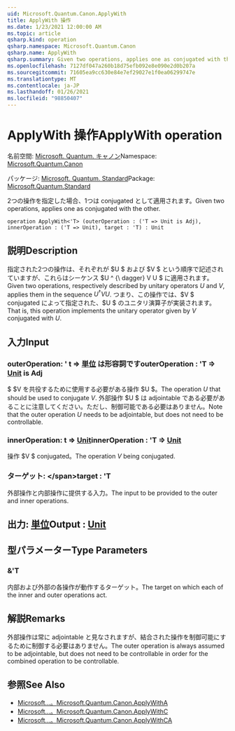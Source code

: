```yaml
---
uid: Microsoft.Quantum.Canon.ApplyWith
title: ApplyWith 操作
ms.date: 1/23/2021 12:00:00 AM
ms.topic: article
qsharp.kind: operation
qsharp.namespace: Microsoft.Quantum.Canon
qsharp.name: ApplyWith
qsharp.summary: Given two operations, applies one as conjugated with the other.
ms.openlocfilehash: 7127df047a260b18d75efb092e8e090e2d0b207a
ms.sourcegitcommit: 71605ea9cc630e84e7ef29027e1f0ea06299747e
ms.translationtype: MT
ms.contentlocale: ja-JP
ms.lasthandoff: 01/26/2021
ms.locfileid: "98850407"
---
```

# <a name="applywith-operation"></a><span data-ttu-id="4822c-102">ApplyWith 操作</span><span class="sxs-lookup"><span data-stu-id="4822c-102">ApplyWith operation</span></span>

<span data-ttu-id="4822c-103">名前空間: [Microsoft. Quantum. キャノン](xref:Microsoft.Quantum.Canon)</span><span class="sxs-lookup"><span data-stu-id="4822c-103">Namespace: [Microsoft.Quantum.Canon](xref:Microsoft.Quantum.Canon)</span></span>

<span data-ttu-id="4822c-104">パッケージ: [Microsoft. Quantum. Standard](https://nuget.org/packages/Microsoft.Quantum.Standard)</span><span class="sxs-lookup"><span data-stu-id="4822c-104">Package: [Microsoft.Quantum.Standard](https://nuget.org/packages/Microsoft.Quantum.Standard)</span></span>


<span data-ttu-id="4822c-105">2つの操作を指定した場合、1つは conjugated として適用されます。</span><span class="sxs-lookup"><span data-stu-id="4822c-105">Given two operations, applies one as conjugated with the other.</span></span>

```qsharp
operation ApplyWith<'T> (outerOperation : ('T => Unit is Adj), innerOperation : ('T => Unit), target : 'T) : Unit
```


## <a name="description"></a><span data-ttu-id="4822c-106">説明</span><span class="sxs-lookup"><span data-stu-id="4822c-106">Description</span></span>

<span data-ttu-id="4822c-107">指定された2つの操作は、それぞれが $U $ および $V $ という順序で記述されていますが、これらはシーケンス $U ^ {\ dagger} V U $ に適用されます。</span><span class="sxs-lookup"><span data-stu-id="4822c-107">Given two operations, respectively described by unitary operators $U$ and $V$, applies them in the sequence $U^{\dagger} V U$.</span></span> <span data-ttu-id="4822c-108">つまり、この操作では、$V $ conjugated によって指定された、$U $ のユニタリ演算子が実装されます。</span><span class="sxs-lookup"><span data-stu-id="4822c-108">That is, this operation implements the unitary operator given by $V$ conjugated with $U$.</span></span>

## <a name="input"></a><span data-ttu-id="4822c-109">入力</span><span class="sxs-lookup"><span data-stu-id="4822c-109">Input</span></span>

### <a name="outeroperation--t--unit--is-adj"></a><span data-ttu-id="4822c-110">outerOperation: ' t => [単位](xref:microsoft.quantum.lang-ref.unit)  は形容詞です</span><span class="sxs-lookup"><span data-stu-id="4822c-110">outerOperation : 'T => [Unit](xref:microsoft.quantum.lang-ref.unit)  is Adj</span></span>

<span data-ttu-id="4822c-111">$ $V を共役するために使用する必要がある操作 $U $。</span><span class="sxs-lookup"><span data-stu-id="4822c-111">The operation $U$ that should be used to conjugate $V$.</span></span> <span data-ttu-id="4822c-112">外部操作 $U $ は adjointable である必要があることに注意してください。ただし、制御可能である必要はありません。</span><span class="sxs-lookup"><span data-stu-id="4822c-112">Note that the outer operation $U$ needs to be adjointable, but does not need to be controllable.</span></span>


### <a name="inneroperation--t--unit"></a><span data-ttu-id="4822c-113">innerOperation: t => [Unit](xref:microsoft.quantum.lang-ref.unit)</span><span class="sxs-lookup"><span data-stu-id="4822c-113">innerOperation : 'T => [Unit](xref:microsoft.quantum.lang-ref.unit)</span></span> 

<span data-ttu-id="4822c-114">操作 $V $ conjugated。</span><span class="sxs-lookup"><span data-stu-id="4822c-114">The operation $V$ being conjugated.</span></span>


### <a name="target--t"></a><span data-ttu-id="4822c-115">ターゲット: \</span><span class="sxs-lookup"><span data-stu-id="4822c-115">target : 'T</span></span>

<span data-ttu-id="4822c-116">外部操作と内部操作に提供する入力。</span><span class="sxs-lookup"><span data-stu-id="4822c-116">The input to be provided to the outer and inner operations.</span></span>



## <a name="output--unit"></a><span data-ttu-id="4822c-117">出力: [単位](xref:microsoft.quantum.lang-ref.unit)</span><span class="sxs-lookup"><span data-stu-id="4822c-117">Output : [Unit](xref:microsoft.quantum.lang-ref.unit)</span></span>



## <a name="type-parameters"></a><span data-ttu-id="4822c-118">型パラメーター</span><span class="sxs-lookup"><span data-stu-id="4822c-118">Type Parameters</span></span>

### <a name="t"></a><span data-ttu-id="4822c-119">&</span><span class="sxs-lookup"><span data-stu-id="4822c-119">'T</span></span>

<span data-ttu-id="4822c-120">内部および外部の各操作が動作するターゲット。</span><span class="sxs-lookup"><span data-stu-id="4822c-120">The target on which each of the inner and outer operations act.</span></span>

## <a name="remarks"></a><span data-ttu-id="4822c-121">解説</span><span class="sxs-lookup"><span data-stu-id="4822c-121">Remarks</span></span>

<span data-ttu-id="4822c-122">外部操作は常に adjointable と見なされますが、結合された操作を制御可能にするために制御する必要はありません。</span><span class="sxs-lookup"><span data-stu-id="4822c-122">The outer operation is always assumed to be adjointable, but does not need to be controllable in order for the combined operation to be controllable.</span></span>

## <a name="see-also"></a><span data-ttu-id="4822c-123">参照</span><span class="sxs-lookup"><span data-stu-id="4822c-123">See Also</span></span>

- [<span data-ttu-id="4822c-124">Microsoft...。</span><span class="sxs-lookup"><span data-stu-id="4822c-124">Microsoft.Quantum.Canon.ApplyWithA</span></span>](xref:Microsoft.Quantum.Canon.ApplyWithA)
- [<span data-ttu-id="4822c-125">Microsoft...。</span><span class="sxs-lookup"><span data-stu-id="4822c-125">Microsoft.Quantum.Canon.ApplyWithC</span></span>](xref:Microsoft.Quantum.Canon.ApplyWithC)
- [<span data-ttu-id="4822c-126">Microsoft...。</span><span class="sxs-lookup"><span data-stu-id="4822c-126">Microsoft.Quantum.Canon.ApplyWithCA</span></span>](xref:Microsoft.Quantum.Canon.ApplyWithCA)